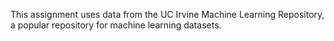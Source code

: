 This assignment uses data from the UC Irvine Machine Learning Repository, a popular repository for machine learning datasets. 
